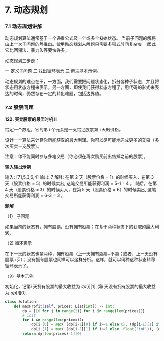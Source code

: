 # 7. 动态规划



### 7.1 动态规划讲解



动态规划算法通常基于一个递推公式及一个或多个初始状态。 当前子问题的解将由上一次子问题的解推出。使用动态规划来解题只需要多项式时间复杂度， 因此它比回溯法、暴力法等要快许多。



动态规划三步走：

一 定义子问题
二 找出循环表示
三 解决基本示例。

动态规划的难点在于，一方面，我们需要把问题状态化，拆分各种子状态，并且将状态用状态方程来表示。另一方面，即使我们获得状态方程了，用代码的形式来表达的时候，仍然存在一定的转化难题，包括边界值。



### 7.2 股票问题



**122. 买卖股票的最佳时机 II**



给定一个数组，它的第 i 个元素是一支给定股票第 i 天的价格。

设计一个算法来计算你所能获取的最大利润。你可以尽可能地完成更多的交易（多次买卖一支股票）。

注意：你不能同时参与多笔交易（你必须在再次购买前出售掉之前的股票）。



**输入输出示例**



输入: [7,1,5,3,6,4]
输出: 7
解释: 在第 2 天（股票价格 = 1）的时候买入，在第 3 天（股票价格 = 5）的时候卖出, 这笔交易所能获得利润 = 5-1 = 4 。
随后，在第 4 天（股票价格 = 3）的时候买入，在第 5 天（股票价格 = 6）的时候卖出, 这笔交易所能获得利润 = 6-3 = 3 。



**题解**



（1） 子问题

如果当前的状态有，拥有股票，没有拥有股票；在基于两种状态下的获取的最大利润。

（2)  循环表示

在下一天的状态也是两种，拥有股票（上一天拥有股票+不卖；或者，上一天没有股票+买）；没有拥有股票也同样可以这样分析。这样，就可以同种这种状态转移循环表示了。

（3）基本示例

初始化，记第$i$ 天拥有股票的最大收益为 $dp[i][1]$, 第$i$ 天没有拥有股票的最大收益为 $dp[i][0]$.



```python
class Solution:
    def maxProfit(self, prices: List[int]) -> int:
        dp = [[0 for j in range(2)] for i in range(len(prices))] 
        # init
        for i in range(len(prices)):
            dp[i][0] = max( (dp[i-1][0] if i>=1 else 0), (dp[i-1][1] if i>=1 else -float('inf')) + prices[i])
            dp[i][1] = max( (dp[i-1][1] if i>=1 else -float('inf')), (dp[i-1][0] if i>=1 else 0) - prices[i])
        return dp[len(prices)-1][0]
```





